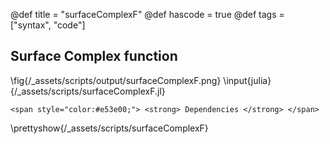 @def title = "surfaceComplexF"
@def hascode = true
@def tags = ["syntax", "code"]

## Surface Complex function

\fig{/_assets/scripts/output/surfaceComplexF.png}
\input{julia}{/_assets/scripts/surfaceComplexF.jl}
~~~
<span style="color:#e53e00;"> <strong> Dependencies </strong> </span>
~~~
\prettyshow{/_assets/scripts/surfaceComplexF}
